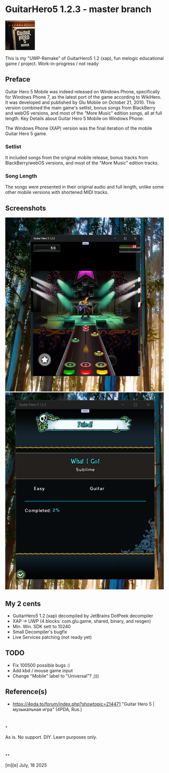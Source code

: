 # GuitarHero5 1.2.3 - master branch 
![Logo](Images/logo.png)

This is my "UWP-Remake" of GuitarHero5 1.2 (xap), fun melogic educational game / project. Work-in-progress / not ready

## Preface
Guitar Hero 5 Mobile was indeed released on Windows Phone, specifically for Windows Phone 7, as the latest port of the game according to WikiHero. It was developed and published by Glu Mobile on October 21, 2010. This version combined the main game's setlist, bonus songs from BlackBerry and webOS versions, and most of the "More Music" edition songs, all at full length. 
Key Details about Guitar Hero 5 Mobile on Windows Phone:

The Windows Phone (XAP) version was the final iteration of the mobile Guitar Hero 5 game. 

### Setlist
It included songs from the original mobile release, bonus tracks from BlackBerry/webOS versions, and most of the "More Music" edition tracks. 

### Song Length
The songs were presented in their original audio and full length, unlike some other mobile versions with shortened MIDI tracks. 

## Screenshots
![Windows 11 Lite](Images/sshot01.png)
![Windows 11 Lite](Images/sshot02.png)

## My 2 cents
- GuitarHero5 1.2 (xap) decompiled by JetBrains DotPeek decompiler
- XAP -> UWP (4 blocks: com.glu.game, shared, binary, and resgen)
- Min. Win. SDK sett to 10240 
- Small Decompiler's bugfix
- Live Services patching (not ready yet) 

## TODO
- Fix 100500 possible bugs :)
- Add kbd / mouse game input
- Change "Mobile" label to "Universal"? ;)))

## Reference(s)
- https://4pda.to/forum/index.php?showtopic=214471 "Guitar Hero 5 | музыкальная игра" (4PDA, Rus.) 

## .
As is. No support. DIY. Learn purposes only.

## ..
[m][e] July, 18 2025
